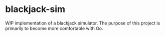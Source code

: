 # blackjack-sim

WIP implementation of a blackjack simulator. The purpose of this project is primarily to become more comfortable with Go.
